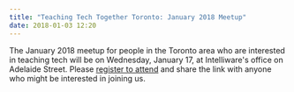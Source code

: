 ```yaml
---
title: "Teaching Tech Together Toronto: January 2018 Meetup"
date: 2018-01-03 12:20
---
```


The January 2018 meetup for people in the Toronto area who are interested in teaching tech
will be on Wednesday, January 17, at Intelliware's office on Adelaide Street.
Please [register to attend](https://www.eventbrite.com/e/teaching-tech-together-tickets-41796274783)
and share the link with anyone who might be interested in joining us.
